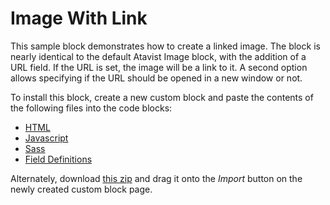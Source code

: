 # Image With Link

This sample block demonstrates how to create a linked image. The block is nearly identical to the default Atavist Image block, with the addition of a URL field. If the URL is set, the image will be a link to it. A second option allows specifying if the URL should be opened in a new window or not. 

To install this block, create a new custom block and paste the contents of the following files into the code blocks:

- [HTML](index.html)
- [Javascript](script.js)
- [Sass](style.css)
- [Field Definitions](fields.json)

Alternately, download [this zip](image-with-link.zip) and drag it onto the _Import_ button on the newly created custom block page. 